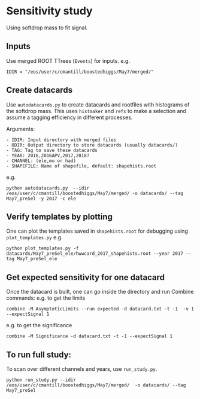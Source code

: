 # Sensitivity study

Using softdrop mass to fit signal.

## Inputs

Use merged ROOT TTrees (`Events`) for inputs.
e.g.
```
IDIR = "/eos/user/c/cmantill/boostedhiggs/May7/merged/"
```

## Create datacards
Use `autodatacards.py` to create datacards and rootfiles with histograms of the softdrop mass.
This uses `histmaker` and `refs` to make a selection and assume a tagging efficiency in different processes.

Arguments:
```
- IDIR: Input directory with merged files
- ODIR: Output directory to store datacards (usually datacards/)
- TAG: Tag to save these datacards
- YEAR: 2016,2016APV,2017,2018?
- CHANNEL: (ele,mu or had)
- SHAPEFILE: Name of shapefile, default: shapehists.root
```

e.g.
```
python autodatacards.py  --idir /eos/user/c/cmantill/boostedhiggs/May7/merged/ -o datacards/ --tag May7_preSel -y 2017 -c ele
```

## Verify templates by plotting
One can plot the templates saved in `shapehists.root` for debugging using `plot_templates.py`
e.g.
```
python plot_templates.py -f datacards/May7_preSel_ele/hwwcard_2017_shapehists.root --year 2017 --tag May7_preSel_ele
```

## Get expected sensitivity for one datacard
Once the datacard is built, one can go inside the directory and run Combine commands:
e.g. to get the limits
```
combine -M AsymptoticLimits --run expected -d datacard.txt -t -1  -v 1 --expectSignal 1
```
e.g. to get the significance
```
combine -M Significance -d datacard.txt -t -1 --expectSignal 1
```

## To run full study:
To scan over different channels and years, use `run_study.py`.
```
python run_study.py --idir /eos/user/c/cmantill/boostedhiggs/May7/merged/  -o datacards/ --tag May7_preSel
```

